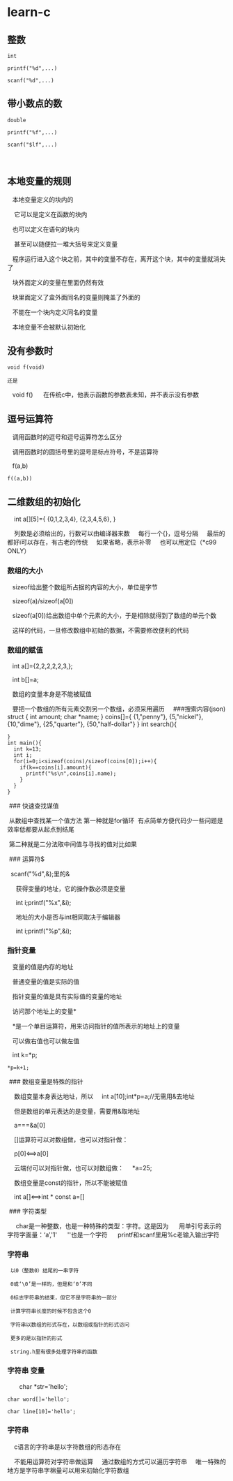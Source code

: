 # learn-c

## 整数

    int
    
    printf("%d",...)
    
    scanf("%d",...)

## 带小数点的数
    
    double
    
    printf("%f",...)
    
    scanf("$lf",...)
    
## 本地变量的规则

    本地变量定义的块内的
    
      它可以是定义在函数的块内
      
      也可以定义在语句的块内
      
      甚至可以随便拉一堆大括号来定义变量
      
    程序运行进入这个块之前，其中的变量不存在，离开这个块，其中的变量就消失了
    
    块外面定义的变量在里面仍然有效
    
    块里面定义了盒外面同名的变量则掩盖了外面的
    
    不能在一个块内定义同名的变量
    
    本地变量不会被默认初始化

## 没有参数时
    
    void f(void)
    
    还是
    
    void f()
      在传统c中，他表示函数的参数表未知，并不表示没有参数

## 逗号运算符

    调用函数时的逗号和逗号运算符怎么区分
    
    调用函数时的圆括号里的逗号是标点符号，不是运算符
    
    f(a,b)
    
    f((a,b))
 
## 二维数组的初始化

     int a[][5]={
       {0,1,2,3,4},
       {2,3,4,5,6},
     }
    
     列数是必须给出的，行数可以由编译器来数
    
     每行一个{}，逗号分隔
    
     最后的都好i可以存在，有古老的传统
    
     如果省略，表示补零
    
     也可以用定位（*c99 ONLY）

### 数组的大小

    sizeof给出整个数组所占据的内容的大小，单位是字节
    
    sizeof(a)/sizeof(a[0])
    
    sizeof(a[0])给出数组中单个元素的大小，于是相除就得到了数组的单元个数
    
    这样的代码，一旦修改数组中初始的数据，不需要修改便利的代码

### 数组的赋值

    int a[]={2,2,2,2,2,3,};
    
    int b[]=a;
    
    数组的变量本身是不能被赋值
    
    要把一个数组的所有元素交割另一个数组，必须采用遍历
    
###搜索内容(json)
     struct {
       int amount;
       char *name;
     } coins[]={
       {1,"penny"},
       {5,"nickel"},
       {10,"dime"},
       {25,"quarter"},
       {50,"half-dollar"}
     }
    int search(){
      
    
    }
    int main(){
      int k=13;
      int i;
      for(i=0;i<sizeof(coins)/sizeof(coins[0]);i++){
        if(k==coins[i].amount){
          printf("%s\n",coins[i].name);
        }
      }
    }
    
  ### 快速查找谋值
  
  从数组中查找某一个值方法 第一种就是for循环  有点简单方便代码少一些问题是效率低都要从起点到结尾
  
  第二种就是二分法取中间值与寻找的值对比如果
  
  ### 运算符$
  
      scanf("%d",&);里的&
    
      获得变量的地址，它的操作数必须是变量
      
      int i;printf("%x",&i);
      
      地址的大小是否与int相同取决于编辑器
      
      int i;printf("%p",&i);
      
### 指针变量

    变量的值是内存的地址
    
    普通变量的值是实际的值
    
    指针变量的值是具有实际值的变量的地址
    
    访问那个地址上的变量*
    
    *是一个单目运算符，用来访问指针的值所表示的地址上的变量
    
    可以做右值也可以做左值
    
    int k=*p;
    
    *p=k+1;
  
  ### 数组变量是特殊的指针
  
     数组变量本身表达地址，所以
     
     int a[10];int*p=a;//无需用&去地址
     
     但是数组的单元表达的是变量，需要用&取地址
     
     a===&a[0]
     
     []运算符可以对数组做，也可以对指针做：
     
     p[0]<==>a[0]
     
     云端付可以对指针做，也可以对数组做：
     
     *a=25;
     
     数组变量是const的指针，所以不能被赋值
     
     int a[]<==>int * const a=[]
     
  ### 字符类型
      
      char是一种整数，也是一种特殊的类型：字符。这是因为
      用单引号表示的字符字面量：‘a’,'1'
      ''也是一个字符
      printf和scanf里用%c老输入输出字符
   
 ### 字符串 
 
     以0（整数0）结尾的一串字符

     0或‘\0’是一样的，但是和‘0’不同

     0标志字符串的结束，但它不是字符串的一部分

     计算字符串长度的时候不包含这个0

     字符串以数组的形式存在，以数组或指针的形式访问

     更多的是以指针的形式

     string.h里有很多处理字符串的函数
 
### 字符串 变量
    
    char *str='hello';
    
    char word[]='hello';
    
    char line[10]='hello';

### 字符串

     c语言的字符串是以字符数组的形态存在
     
     不能用运算符对字符串做运算
     
     通过数组的方式可以遍历字符串
    
     唯一特殊的地方是字符串字棉量可以用来初始化字符数组
 
